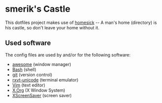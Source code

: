smerik's Castle
===============

This dotfiles project makes use of [homesick](http://github.com/technicalpickles/homesick/) -- A man's home (directory) is his castle, so don't leave your home without it.

Used software
-------------

The config files are used by and/or for the following software:

* [awesome](http://awesome.naquadah.org) (window manager)
* [Bash](http://www.gnu.org/software/bash/bash.html) (shell)
* [git](http://git-scm.com) (version control)
* [rxvt-unicode](http://software.schmorp.de/pkg/rxvt-unicode.html) (terminal
  emulator)
* [Vim](http://www.vim.org) (text editor)
* [X.Org](http://www.x.org./wiki/) (X Window System)
* [XScreenSaver](http://www.jwz.org/xscreensaver/) (screen saver)
